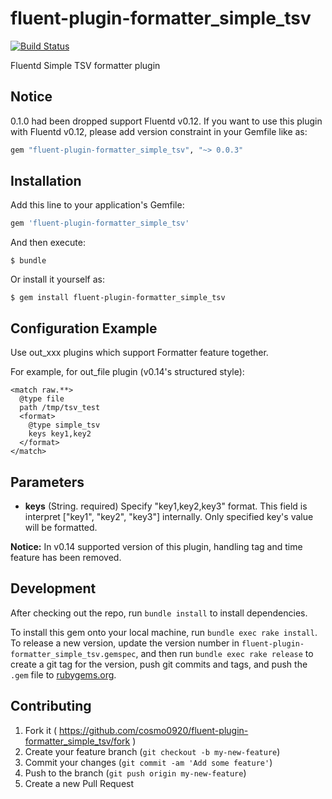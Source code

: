 # fluent-plugin-formatter_simple_tsv

[![Build Status](https://travis-ci.org/cosmo0920/fluent-plugin-formatter_simple_tsv.svg?branch=master)](https://travis-ci.org/cosmo0920/fluent-plugin-formatter_simple_tsv)

Fluentd Simple TSV formatter plugin

## Notice

0.1.0 had been dropped support Fluentd v0.12.
If you want to use this plugin with Fluentd v0.12, please add version constraint in your Gemfile like as:

```ruby
gem "fluent-plugin-formatter_simple_tsv", "~> 0.0.3"
```

## Installation

Add this line to your application's Gemfile:

```ruby
gem 'fluent-plugin-formatter_simple_tsv'
```

And then execute:

    $ bundle

Or install it yourself as:

    $ gem install fluent-plugin-formatter_simple_tsv

## Configuration Example

Use out_xxx plugins which support Formatter feature together.

For example, for out_file plugin (v0.14's structured style):

```
<match raw.**>
  @type file
  path /tmp/tsv_test
  <format>
    @type simple_tsv
    keys key1,key2
  </format>
</match>
```
## Parameters

- **keys** (String. required) Specify "key1,key2,key3" format. This field is interpret ["key1", "key2", "key3"] internally. Only specified key's value will be formatted.

**Notice:** In v0.14 supported version of this plugin, handling tag and time feature has been removed.

## Development

After checking out the repo, run `bundle install` to install dependencies.

To install this gem onto your local machine, run `bundle exec rake install`. To release a new version, update the version number in `fluent-plugin-formatter_simple_tsv.gemspec`, and then run `bundle exec rake release` to create a git tag for the version, push git commits and tags, and push the `.gem` file to [rubygems.org](https://rubygems.org).

## Contributing

1. Fork it ( https://github.com/cosmo0920/fluent-plugin-formatter_simple_tsv/fork )
2. Create your feature branch (`git checkout -b my-new-feature`)
3. Commit your changes (`git commit -am 'Add some feature'`)
4. Push to the branch (`git push origin my-new-feature`)
5. Create a new Pull Request
